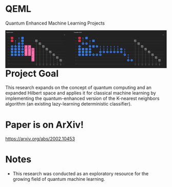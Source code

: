# QEML
Quantum Enhanced Machine Learning Projects

<img src="Circuit.png"
     alt="QKNN Circuit"
     style="float: left; margin-right: 20px;" />


# Project Goal

This research expands on the concept of quantum computing and an expanded Hilbert space and applies it for classical machine learning by implementing the quantum-enhanced version of the K-nearest neighbors algorithm (an existing lazy-learning deterministic classifier).


# Paper is on ArXiv!
https://arxiv.org/abs/2002.10453


# Notes
- This research was conducted as an exploratory resource for the growing field of quantum machine learning. 


